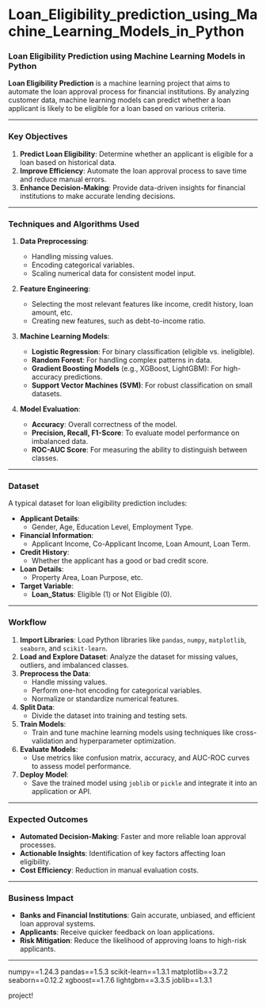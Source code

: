 # Loan_Eligibility_prediction_using_Machine_Learning_Models_in_Python

### **Loan Eligibility Prediction using Machine Learning Models in Python**

**Loan Eligibility Prediction** is a machine learning project that aims to automate the loan approval process for financial institutions. By analyzing customer data, machine learning models can predict whether a loan applicant is likely to be eligible for a loan based on various criteria.

---

### **Key Objectives**
1. **Predict Loan Eligibility**: Determine whether an applicant is eligible for a loan based on historical data.
2. **Improve Efficiency**: Automate the loan approval process to save time and reduce manual errors.
3. **Enhance Decision-Making**: Provide data-driven insights for financial institutions to make accurate lending decisions.

---

### **Techniques and Algorithms Used**
1. **Data Preprocessing**:
   - Handling missing values.
   - Encoding categorical variables.
   - Scaling numerical data for consistent model input.

2. **Feature Engineering**:
   - Selecting the most relevant features like income, credit history, loan amount, etc.
   - Creating new features, such as debt-to-income ratio.

3. **Machine Learning Models**:
   - **Logistic Regression**: For binary classification (eligible vs. ineligible).
   - **Random Forest**: For handling complex patterns in data.
   - **Gradient Boosting Models** (e.g., XGBoost, LightGBM): For high-accuracy predictions.
   - **Support Vector Machines (SVM)**: For robust classification on small datasets.

4. **Model Evaluation**:
   - **Accuracy**: Overall correctness of the model.
   - **Precision, Recall, F1-Score**: To evaluate model performance on imbalanced data.
   - **ROC-AUC Score**: For measuring the ability to distinguish between classes.

---

### **Dataset**
A typical dataset for loan eligibility prediction includes:
- **Applicant Details**:
  - Gender, Age, Education Level, Employment Type.
- **Financial Information**:
  - Applicant Income, Co-Applicant Income, Loan Amount, Loan Term.
- **Credit History**:
  - Whether the applicant has a good or bad credit score.
- **Loan Details**:
  - Property Area, Loan Purpose, etc.
- **Target Variable**:
  - **Loan_Status**: Eligible (1) or Not Eligible (0).

---

### **Workflow**
1. **Import Libraries**:
   Load Python libraries like `pandas`, `numpy`, `matplotlib`, `seaborn`, and `scikit-learn`.
2. **Load and Explore Dataset**:
   Analyze the dataset for missing values, outliers, and imbalanced classes.
3. **Preprocess the Data**:
   - Handle missing values.
   - Perform one-hot encoding for categorical variables.
   - Normalize or standardize numerical features.
4. **Split Data**:
   - Divide the dataset into training and testing sets.
5. **Train Models**:
   - Train and tune machine learning models using techniques like cross-validation and hyperparameter optimization.
6. **Evaluate Models**:
   - Use metrics like confusion matrix, accuracy, and AUC-ROC curves to assess model performance.
7. **Deploy Model**:
   - Save the trained model using `joblib` or `pickle` and integrate it into an application or API.

---

### **Expected Outcomes**
- **Automated Decision-Making**: Faster and more reliable loan approval processes.
- **Actionable Insights**: Identification of key factors affecting loan eligibility.
- **Cost Efficiency**: Reduction in manual evaluation costs.

---

### **Business Impact**
- **Banks and Financial Institutions**: Gain accurate, unbiased, and efficient loan approval systems.
- **Applicants**: Receive quicker feedback on loan applications.
- **Risk Mitigation**: Reduce the likelihood of approving loans to high-risk applicants.

---


numpy==1.24.3
pandas==1.5.3
scikit-learn==1.3.1
matplotlib==3.7.2
seaborn==0.12.2
xgboost==1.7.6
lightgbm==3.3.5
joblib==1.3.1

project!
